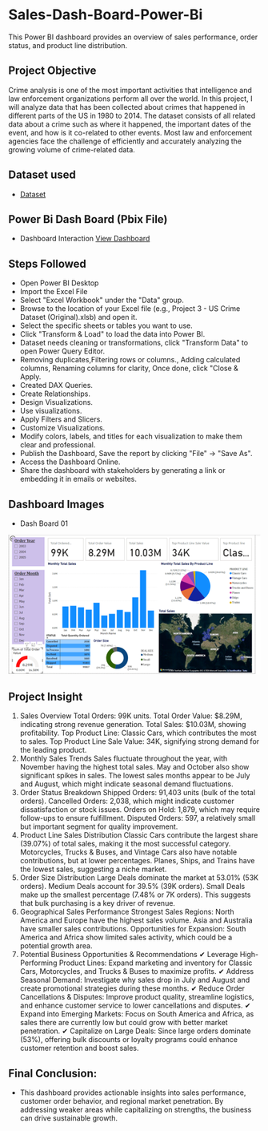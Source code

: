 # Sales-Dash-Board-Power-Bi
This Power BI dashboard provides an overview of sales performance, order status, and product line distribution. 
## Project Objective
Crime analysis is one of the most important activities that intelligence and law enforcement organizations perform all over the world. In this project, I will analyze data that has been collected about crimes that happened in different parts of the US in 1980 to 2014. The dataset consists of all related data about a crime such as where it happened, the important dates of the event, and how is it co-related to other events. Most law and enforcement agencies face the challenge of efficiently and accurately analyzing the growing volume of crime-related data.

## Dataset used
- <a href="https://github.com/Chamara1998/Sales-Dash-Board-Power-Bi/blob/main/sales_data.xlsx">Dataset</a>

## Power Bi Dash Board (Pbix File)
- Dashboard Interaction <a href="https://github.com/Chamara1998/Power_Bi-Dash_Boards/blob/main/Project%203%20Crime%20Analytics.pbix">View Dashboard</a>

## Steps Followed
-	Open Power BI Desktop
- Import the Excel File
- Select "Excel Workbook" under the "Data" group.
- Browse to the location of your Excel file (e.g., Project 3 - US Crime Dataset (Original).xlsb) and open it.
- Select the specific sheets or tables you want to use.
- Click "Transform & Load" to load the data into Power BI.
- Dataset needs cleaning or transformations, click "Transform Data" to open Power Query Editor.
- Removing duplicates,Filtering rows or columns., Adding calculated columns, Renaming columns for clarity, Once done, click "Close & Apply.
- Created DAX Queries.
- Create Relationships.
- Design Visualizations.
- Use visualizations.
- Apply Filters and Slicers.
- Customize Visualizations.
- Modify colors, labels, and titles for each visualization to make them clear and professional.
- Publish the Dashboard, Save the report by clicking "File" → "Save As".
- Access the Dashboard Online.
- Share the dashboard with stakeholders by generating a link or embedding it in emails or websites.

## Dashboard Images
- Dash Board 01
  
![Screenshot (495)](https://github.com/Chamara1998/Sales-Dash-Board-Power-Bi/blob/main/Sales%20Dash%20Board%20image.png)

## Project Insight
1. Sales Overview
Total Orders: 99K units.
Total Order Value: $8.29M, indicating strong revenue generation.
Total Sales: $10.03M, showing profitability.
Top Product Line: Classic Cars, which contributes the most to sales.
Top Product Line Sale Value: 34K, signifying strong demand for the leading product.
2. Monthly Sales Trends
Sales fluctuate throughout the year, with November having the highest total sales.
May and October also show significant spikes in sales.
The lowest sales months appear to be July and August, which might indicate seasonal demand fluctuations.
3. Order Status Breakdown
Shipped Orders: 91,403 units (bulk of the total orders).
Cancelled Orders: 2,038, which might indicate customer dissatisfaction or stock issues.
Orders on Hold: 1,879, which may require follow-ups to ensure fulfillment.
Disputed Orders: 597, a relatively small but important segment for quality improvement.
4. Product Line Sales Distribution
Classic Cars contribute the largest share (39.07%) of total sales, making it the most successful category.
Motorcycles, Trucks & Buses, and Vintage Cars also have notable contributions, but at lower percentages.
Planes, Ships, and Trains have the lowest sales, suggesting a niche market.
5. Order Size Distribution
Large Deals dominate the market at 53.01% (53K orders).
Medium Deals account for 39.5% (39K orders).
Small Deals make up the smallest percentage (7.48% or 7K orders).
This suggests that bulk purchasing is a key driver of revenue.
6. Geographical Sales Performance
Strongest Sales Regions:
North America and Europe have the highest sales volume.
Asia and Australia have smaller sales contributions.
Opportunities for Expansion:
South America and Africa show limited sales activity, which could be a potential growth area.
7. Potential Business Opportunities & Recommendations
✔ Leverage High-Performing Product Lines: Expand marketing and inventory for Classic Cars, Motorcycles, and Trucks & Buses to maximize profits.
✔ Address Seasonal Demand: Investigate why sales drop in July and August and create promotional strategies during these months.
✔ Reduce Order Cancellations & Disputes: Improve product quality, streamline logistics, and enhance customer service to lower cancellations and disputes.
✔ Expand into Emerging Markets: Focus on South America and Africa, as sales there are currently low but could grow with better market penetration.
✔ Capitalize on Large Deals: Since large orders dominate (53%), offering bulk discounts or loyalty programs could enhance customer retention and boost sales.

## Final Conclusion:
- This dashboard provides actionable insights into sales performance, customer order behavior, and regional market penetration. By addressing weaker areas while capitalizing on strengths, the business can drive sustainable growth.

